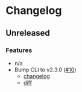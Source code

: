 <!--- This file is only needed so that workflow tests can run (they update this changelog) -->
# Changelog

## Unreleased

### Features

- n/a
- Bump CLI to v2.3.0 ([#10](https://github.com/getsentry/github-workflows/pull/10))
  - [changelog](https://github.com/getsentry/sentry-cli/blob/master/CHANGELOG.md#230)
  - [diff](https://github.com/getsentry/sentry-cli/compare/2.0.0...2.3.0)

